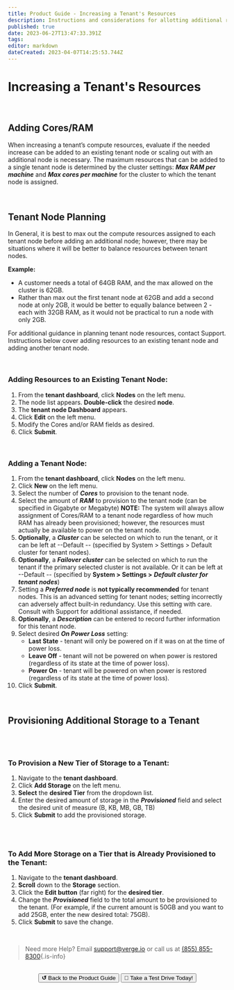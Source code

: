 ```yaml
---
title: Product Guide - Increasing a Tenant's Resources
description: Instructions and considerations for allotting additional resources to a tenant - including storage, RAM and cores
published: true
date: 2023-06-27T13:47:33.391Z
tags: 
editor: markdown
dateCreated: 2023-04-07T14:25:53.744Z
---
```


# Increasing a Tenant's Resources


<br>

## Adding Cores/RAM

When increasing a tenant’s compute resources, evaluate if the needed increase can be added to an existing tenant node or scaling out with an additional node is necessary. The maximum resources that can be added to a single tenant node is determined by the cluster settings: ***Max RAM per machine*** and ***Max cores per machine*** for the cluster to which the tenant node is assigned.

<br>

## **Tenant Node Planning**

In General, it is best to max out the compute resources assigned to each tenant node before adding an additional node; however, there may be situations where it will be better to balance resources between tenant nodes. 

**Example:**

-   A customer needs a total of 64GB RAM, and the max allowed on the cluster is 62GB.
-   Rather than max out the first tenant node at 62GB and add a second node at only 2GB, it would be better to equally balance between 2 - each with 32GB RAM, as it would not be practical to run a node with only 2GB.

For additional guidance in planning tenant node resources, contact Support. Instructions below cover adding resources to an existing tenant node and adding another tenant node.

<br>

### Adding Resources to an Existing Tenant Node:

1.  From the **tenant dashboard**, click **Nodes** on the left menu.
2.  The node list appears. **Double-click** the desired **node**.
3.  The **tenant node Dashboard** appears.
4.  Click **Edit** on the left menu.
5.  Modify the Cores and/or RAM fields as desired.
6.  Click **Submit**.


<br>

### Adding a Tenant Node:

1.  From the **tenant dashboard**, click **Nodes** on the left menu.
2.  Click **New** on the left menu.
3.  Select the number of ***Cores*** to provision to the tenant node.
4.  Select the amount of ***RAM*** to provision to the tenant node (can be specified in Gigabyte or Megabyte) **NOTE:** The system will always allow assignment of Cores/RAM to a tenant node regardless of how much RAM has already been provisioned; however, the resources must actually be available to power on the tenant node.
5.  **Optionally**, a ***Cluster*** can be selected on which to run the tenant, or it can be left at --Default -- (specified by System > Settings > Default cluster for tenant nodes).
6.  **Optionally**, a ***Failover cluster*** can be selected on which to run the tenant if the primary selected cluster is not available. Or it can be left at --Default -- (specified by **System > Settings >** ***Default cluster for tenant nodes***)
7.  Setting a ***Preferred node*** is **not typically recommended** for tenant nodes. This is an advanced setting for tenant nodes; setting incorrectly can adversely affect built-in redundancy. Use this setting with care. Consult with  Support for additional assistance, if needed.
8.  **Optionally**, a ***Description*** can be entered to record further information for this tenant node.
9.  Select desired ***On Power Loss*** setting:
    -   **Last State** - tenant will only be powered on if it was on at the time of power loss.
    -   **Leave Off** - tenant will not be powered on when power is restored (regardless of its state at the time of power loss).
    -   **Power On** - tenant will be powered on when power is restored (regardless of its state at the time of power loss).
10.  Click **Submit**.


<br>

## Provisioning Additional Storage to a Tenant

<br>
<br>

### To Provision a New Tier of Storage to a Tenant:

1.  Navigate to the **tenant dashboard**.
2.  Click **Add Storage** on the left menu.
3.  **Select** the **desired Tier** from the dropdown list.
4.  Enter the desired amount of storage in the ***Provisioned*** field and select the desired unit of measure (B, KB, MB, GB, TB)
5.  Click **Submit** to add the provisioned storage.

<br>
<br>

### To Add More Storage on a Tier that is Already Provisioned to the Tenant:

1.  Navigate to the **tenant dashboard**.
2.  **Scroll** down to the **Storage** section.
3.  Click the **Edit button** (far right) for the **desired tier**.
4.  Change the ***Provisioned*** field to the total amount to be provisioned to the tenant. (For example, if the current amount is 50GB and you want to add 25GB, enter the new desired total: 75GB).
5.  Click **Submit** to save the change.

<br>   

> Need more Help? Email <a href="mailto:support@verge.io?subject=Support Inquiry" target="_blank" rel="noopener noreferrer">support@verge.io</a> or call us at <a href="tel:+855-855-8300">(855) 855-8300</a>{.is-info}

<br>

<div style="text-align:center; margin-bottom:5px">
  <a href="../ProductGuide/menu"><button class="button-grey"><b>↺</b> Back to the Product Guide</button></a>
  <a href="https://www.verge.io/test-drive#Demo-Section"><button class="button-cta">🚗 Take a Test Drive Today!</button></a>
</div>